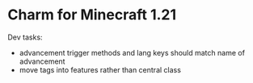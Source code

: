 # Charm for Minecraft 1.21

Dev tasks:
- advancement trigger methods and lang keys should match name of advancement
- move tags into features rather than central class